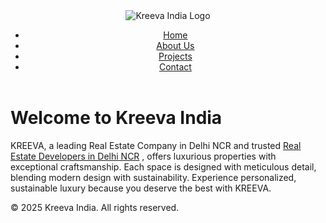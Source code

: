 <!DOCTYPE html>
<html lang="en">
<head>
    <meta charset="UTF-8">
    <meta name="viewport" content="width=device-width, initial-scale=1.0">
    <title>Kreeva India - Real Estate Developers in Delhi NCR</title>
    <link rel="stylesheet" href="assets/css/styles.css">
</head>
<body>
    <header>
        <img src="[assets/images/logo.png](https://kreevaindia.com/images/lgogo2.svg)" alt="Kreeva India Logo">
        <nav>
            <ul>
                <li><a href="index.html">Home</a></li>
                <li><a href="about.html">About Us</a></li>
                <li><a href="projects.html">Projects</a></li>
                <li><a href="contact.html">Contact</a></li>
            </ul>
        </nav>
    </header>
    <main>
        <h1>Welcome to Kreeva India</h1>
        <p>KREEVA, a leading Real Estate Company in Delhi NCR and trusted <a href="https://kreevaindia.com/blog/">Real Estate Developers in Delhi NCR</a>
, offers luxurious properties with exceptional craftsmanship. Each space is designed with meticulous detail, blending modern design with sustainability. Experience personalized, sustainable luxury because you deserve the best with KREEVA.
</p>
    </main>
    <footer>
        <p>&copy; 2025 Kreeva India. All rights reserved.</p>
    </footer>
    <script src="assets/js/main.js"></script>
</body>
</html>
